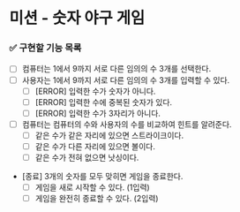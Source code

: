 # 미션 - 숫자 야구 게임

### ✅ 구현할 기능 목록

- [ ] 컴퓨터는 1에서 9까지 서로 다른 임의의 수 3개를 선택한다.
- [ ] 사용자는 1에서 9까지 서로 다른 임의의 수 3개를 입력할 수 있다.
    - [ ] [ERROR] 입력한 수가 숫자가 아니다.
    - [ ] [ERROR] 입력한 수에 중복된 숫자가 있다.
    - [ ] [ERROR] 입력한 수가 3자리가 아니다.
- [ ] 컴퓨터는 컴퓨터의 수와 사용자의 수를 비교하여 힌트를 알려준다.
    - [ ] 같은 수가 같은 자리에 있으면 스트라이크이다.
    - [ ] 같은 수가 다른 자리에 있으면 볼이다.
    - [ ] 같은 수가 전혀 없으면 낫싱이다.
- [종료] 3개의 숫자를 모두 맞히면 게임을 종료한다.
    - [ ] 게임을 새로 시작할 수 있다. (1입력)
    - [ ] 게임을 완전히 종료할 수 있다. (2입력)